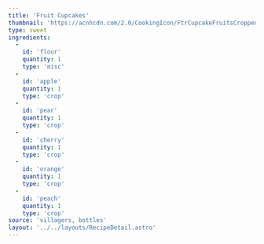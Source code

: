 ```yaml
---
title: 'Fruit Cupcakes'
thumbnail: 'https://acnhcdn.com/2.0/CookingIcon/FtrCupcakeFruitsCropped.png'
type: sweet
ingredients:
  -
    id: 'flour'
    quantity: 1
    type: 'misc'
  -
    id: 'apple'
    quantity: 1
    type: 'crop'
  -
    id: 'pear'
    quantity: 1
    type: 'crop'
  -
    id: 'cherry'
    quantity: 1
    type: 'crop'
  -
    id: 'orange'
    quantity: 1
    type: 'crop'
  -
    id: 'peach'
    quantity: 1
    type: 'crop'
source: 'villagers, bottles'
layout: '../../layouts/RecipeDetail.astro'
---
```


